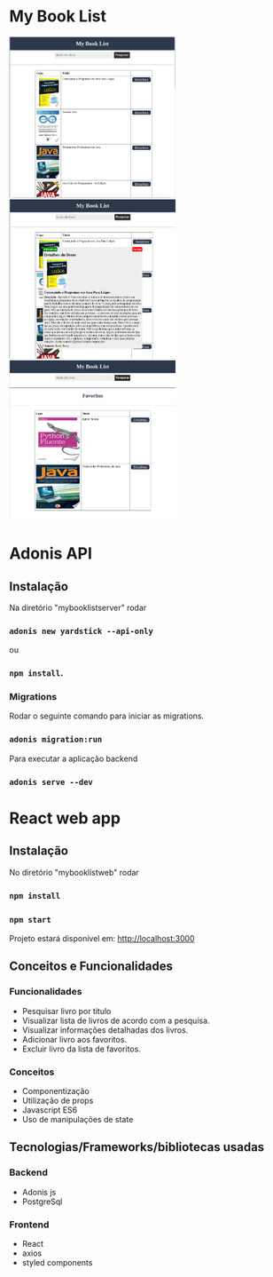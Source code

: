 # My Book List

<img src="https://github.com/luisrodrigoads/mybooklist/blob/main/image2.png" width="300" title="Project image">
<img src="https://github.com/luisrodrigoads/mybooklist/blob/main/image3.png" width="300" title="Project image">
<img src="https://github.com/luisrodrigoads/mybooklist/blob/main/image4.png" width="300" title="Project image">

# Adonis API 

## Instalação

Na diretório "mybooklistserver" rodar

### `adonis new yardstick --api-only`

ou 

### `npm install`.


### Migrations

Rodar o seguinte comando para iniciar as migrations.

### `adonis migration:run`

Para executar a aplicação backend 

### `adonis serve --dev`

# React web app

## Instalação

No diretório "mybooklistweb" rodar

### `npm install`

### `npm start`

Projeto estará disponível em: [http://localhost:3000](http://localhost:3000) 

## Conceitos e Funcionalidades 

### Funcionalidades

- Pesquisar livro por titulo
- Visualizar lista de livros de acordo com a pesquisa.
- Visualizar informações detalhadas dos livros.
- Adicionar livro aos favoritos.
- Excluir livro da lista de favoritos.

### Conceitos

- Componentização
- Utilização de props
- Javascript ES6
- Uso de manipulações de state

## Tecnologias/Frameworks/bibliotecas usadas

### Backend

- Adonis js
- PostgreSql

### Frontend

- React
- axios
- styled components





